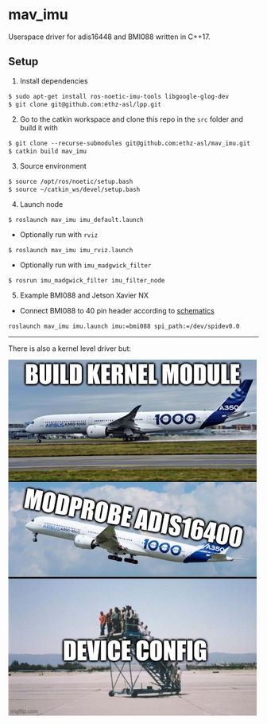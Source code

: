 # mav_imu

Userspace driver for adis16448 and BMI088 written in C++17.

## Setup

1. Install dependencies

```shell
$ sudo apt-get install ros-noetic-imu-tools libgoogle-glog-dev
$ git clone git@github.com:ethz-asl/lpp.git
```

2. Go to the catkin workspace and clone this repo in the `src` folder and build it with
```shell
$ git clone --recurse-submodules git@github.com:ethz-asl/mav_imu.git
$ catkin build mav_imu
```
3. Source environment

```shell
$ source /opt/ros/noetic/setup.bash
$ source ~/catkin_ws/devel/setup.bash
```

4. Launch node
```shell
$ roslaunch mav_imu imu_default.launch
```

- Optionally run with `rviz`

```shell
$ roslaunch mav_imu imu_rviz.launch
```

- Optionally run with `imu_madgwick_filter`

```shell
$ rosrun imu_madgwick_filter imu_filter_node
```

5. Example BMI088 and Jetson Xavier NX
- Connect BMI088 to 40 pin header according to [schematics](docs/Connection_BMI088_to_Jetson_Xavier_NX.pdf)
```
roslaunch mav_imu imu.launch imu:=bmi088 spi_path:=/dev/spidev0.0
```

***

There is also a kernel level driver but:

![](docs/adis16400.png)
